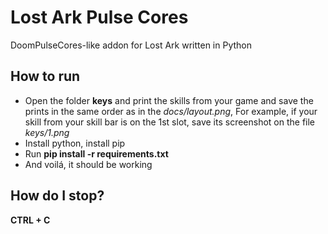 # Lost Ark Pulse Cores
DoomPulseCores-like addon for Lost Ark written in Python

## How to run
- Open the folder **keys** and print the skills from your game and save the prints in the same order as in the *docs/layout.png*, For example, if your skill from your skill bar is on the 1st slot, save its screenshot on the file *keys/1.png*
- Install python, install pip
- Run **pip install -r requirements.txt**
- And voilá, it should be working

## How do I stop?
**CTRL + C**

